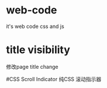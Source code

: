 # web-code
it's web code css and js 

# title visibility
修改page title change 

#CSS Scroll Indicator
纯CSS 滚动指示器
